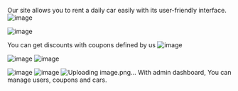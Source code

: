 Our site allows you to rent a daily car easily with its user-friendly interface.
![image](https://github.com/tahaglbz/RentCar_Project/assets/134064381/b7f09c06-1cd6-4d03-8ce5-c0508370e35a)

![image](https://github.com/tahaglbz/RentCar_Project/assets/134064381/0e1d43f3-a405-40f5-b139-29be277451c9)

You can get discounts with coupons defined by us
![image](https://github.com/tahaglbz/RentCar_Project/assets/134064381/e2955516-9efb-4bf1-a127-9e4ee90c30f3)

![image](https://github.com/tahaglbz/RentCar_Project/assets/134064381/c4bfd048-5a29-4e95-ac97-70f76ae6b3d3)
![image](https://github.com/tahaglbz/RentCar_Project/assets/134064381/2dcd276e-55ec-4674-b237-27f950a85ce4)

![image](https://github.com/tahaglbz/RentCar_Project/assets/134064381/0d384851-252c-4cbb-83c5-27062290f05d)
![image](https://github.com/tahaglbz/RentCar_Project/assets/134064381/72f6e68d-68ef-4888-af4d-e8ab039fa17b)
![Uploading image.png…]()
With admin dashboard, You can manage users, coupons and cars.





